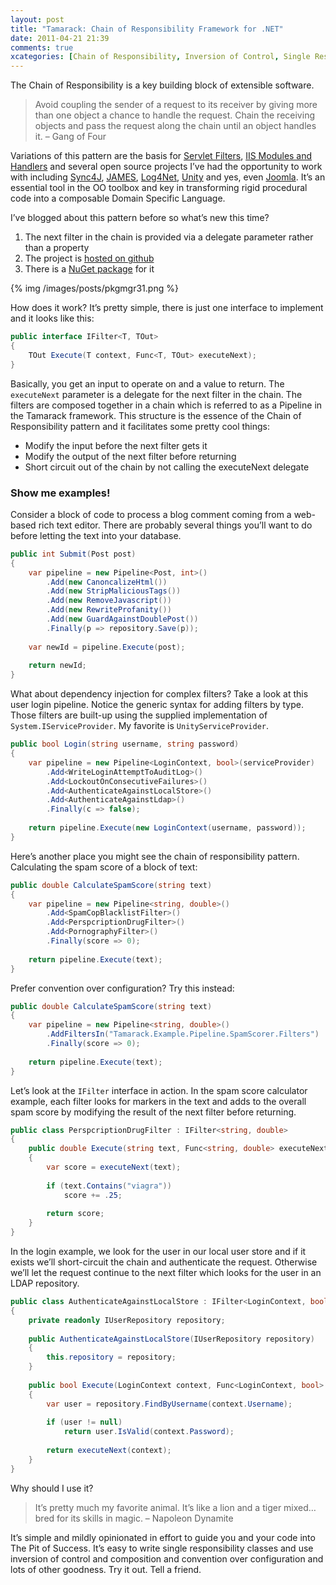 ```yaml
---
layout: post
title: "Tamarack: Chain of Responsibility Framework for .NET"
date: 2011-04-21 21:39
comments: true
xcategories: [Chain of Responsibility, Inversion of Control, Single Responsibility Principle]
---
```


The Chain of Responsibility is a key building block of extensible software.

> Avoid coupling the sender of a request to its receiver by giving more than one object a chance to handle the request. Chain the receiving objects and pass the request along the chain until an object handles it. – Gang of Four

Variations of this pattern are the basis for [Servlet Filters](http://www.oracle.com/technetwork/java/filters-137243.html), [IIS Modules and Handlers](http://learn.iis.net/page.aspx/366/developing-iis-70-modules-and-handlers-with-the-net-framework/) and several open source projects I’ve had the opportunity to work with including [Sync4J](https://www.forge.funambol.org/), [JAMES](http://james.apache.org/), [Log4Net](http://logging.apache.org/log4net/), [Unity](http://unity.codeplex.com/) and yes, even [Joomla](http://www.joomla.org/). It’s an essential tool in the OO toolbox and key in transforming rigid procedural code into a composable Domain Specific Language.

I’ve blogged about this pattern before so what’s new this time?

1. The next filter in the chain is provided via a delegate parameter rather than a property
2. The project is [hosted on github](https://github.com/mikevalenty/tamarack)
3. There is a [NuGet package](http://nuget.org/List/Search?packageType=Packages&searchCategory=All+Categories&searchTerm=tamarack) for it

{% img /images/posts/pkgmgr31.png %}

How does it work?
It’s pretty simple, there is just one interface to implement and it looks like this:

``` c#
public interface IFilter<T, TOut>
{
    TOut Execute(T context, Func<T, TOut> executeNext);
}
```

Basically, you get an input to operate on and a value to return. The `executeNext` parameter is a delegate for the next filter in the chain. The filters are composed together in a chain which is referred to as a Pipeline in the Tamarack framework. This structure is the essence of the Chain of Responsibility pattern and it facilitates some pretty cool things:

* Modify the input before the next filter gets it
* Modify the output of the next filter before returning
* Short circuit out of the chain by not calling the executeNext delegate

### Show me examples!

Consider a block of code to process a blog comment coming from a web-based rich text editor. There are probably several things you’ll want to do before letting the text into your database.

``` c#
public int Submit(Post post)
{
    var pipeline = new Pipeline<Post, int>()
        .Add(new CanoncalizeHtml())
        .Add(new StripMaliciousTags())
        .Add(new RemoveJavascript())
        .Add(new RewriteProfanity())
        .Add(new GuardAgainstDoublePost())
        .Finally(p => repository.Save(p));
 
    var newId = pipeline.Execute(post);
 
    return newId;
}
```

What about dependency injection for complex filters? Take a look at this user login pipeline. Notice the generic syntax for adding filters by type. Those filters are built-up using the supplied implementation of `System.IServiceProvider`. My favorite is `UnityServiceProvider`.

``` c#
public bool Login(string username, string password)
{
    var pipeline = new Pipeline<LoginContext, bool>(serviceProvider)
        .Add<WriteLoginAttemptToAuditLog>()
        .Add<LockoutOnConsecutiveFailures>()
        .Add<AuthenticateAgainstLocalStore>()
        .Add<AuthenticateAgainstLdap>()
        .Finally(c => false);
 
    return pipeline.Execute(new LoginContext(username, password));
}
```

Here’s another place you might see the chain of responsibility pattern. Calculating the spam score of a block of text:

``` c#
public double CalculateSpamScore(string text)
{
    var pipeline = new Pipeline<string, double>()
        .Add<SpamCopBlacklistFilter>()
        .Add<PerspcriptionDrugFilter>()
        .Add<PornographyFilter>()
        .Finally(score => 0);
 
    return pipeline.Execute(text);
}
```

Prefer convention over configuration? Try this instead:

``` c#
public double CalculateSpamScore(string text)
{
    var pipeline = new Pipeline<string, double>()
        .AddFiltersIn("Tamarack.Example.Pipeline.SpamScorer.Filters")
        .Finally(score => 0);
 
    return pipeline.Execute(text);
}
```

Let’s look at the `IFilter` interface in action. In the spam score calculator example, each filter looks for markers in the text and adds to the overall spam score by modifying the result of the next filter before returning.

``` c#
public class PerspcriptionDrugFilter : IFilter<string, double>
{
    public double Execute(string text, Func<string, double> executeNext)
    {
        var score = executeNext(text);
 
        if (text.Contains("viagra"))
            score += .25;
 
        return score;
    }
}
```

In the login example, we look for the user in our local user store and if it exists we’ll short-circuit the chain and authenticate the request. Otherwise we’ll let the request continue to the next filter which looks for the user in an LDAP repository.

``` c#
public class AuthenticateAgainstLocalStore : IFilter<LoginContext, bool>
{
    private readonly IUserRepository repository;
 
    public AuthenticateAgainstLocalStore(IUserRepository repository)
    {
        this.repository = repository;
    }
 
    public bool Execute(LoginContext context, Func<LoginContext, bool> executeNext)
    {
        var user = repository.FindByUsername(context.Username);
 
        if (user != null)
            return user.IsValid(context.Password);
 
        return executeNext(context);
    }
}
```

Why should I use it?

> It’s pretty much my favorite animal. It’s like a lion and a tiger mixed… bred for its skills in magic. – Napoleon Dynamite

It’s simple and mildly opinionated in effort to guide you and your code into The Pit of Success. It’s easy to write single responsibility classes and use inversion of control and composition and convention over configuration and lots of other goodness. Try it out. Tell a friend.